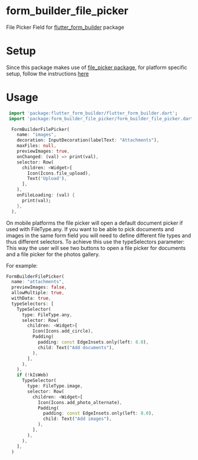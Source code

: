 # form_builder_file_picker

File Picker Field for [flutter_form_builder](https://pub.dev/packages/flutter_form_builder) package

# Setup

Since this package makes use of [file_picker package](https://pub.dev/packages/file_picker), for platform specific setup, follow the instructions [here](https://github.com/miguelpruivo/flutter_file_picker/wiki/Setup)

# Usage

```dart
 import 'package:flutter_form_builder/flutter_form_builder.dart';
 import 'package:form_builder_file_picker/form_builder_file_picker.dart';

  FormBuilderFilePicker(
    name: "images",
    decoration: InputDecoration(labelText: "Attachments"),
    maxFiles: null,
    previewImages: true,
    onChanged: (val) => print(val),
    selector: Row(
      children: <Widget>[
        Icon(Icons.file_upload),
        Text('Upload'),
      ],
    ),
    onFileLoading: (val) {
      print(val);
    },
  ),
```

On mobile platforms the file picker will open a default document picker if used with FileType.any. 
If you want to be able to pick documents and images in the same form field you will need to define
different file types and thus different selectors. To achieve this use the typeSelectors parameter:
This way the user will see two buttons to open a file picker for documents and a file picker for the photos
gallery.

For example:

```dart
FormBuilderFilePicker(
  name: "attachments",
  previewImages: false,
  allowMultiple: true,
  withData: true,
  typeSelectors: [
    TypeSelector(
      type: FileType.any,
      selector: Row(
        children: <Widget>[
          Icon(Icons.add_circle),
          Padding(
            padding: const EdgeInsets.only(left: 8.0),
            child: Text("Add documents"),
          ),
        ],
      ),
    ),
    if (!kIsWeb)
      TypeSelector(
        type: FileType.image,
        selector: Row(
          children: <Widget>[
            Icon(Icons.add_photo_alternate),
            Padding(
              padding: const EdgeInsets.only(left: 8.0),
              child: Text("Add images"),
            ),
          ],
        ),
      ),
    ],
  )
```